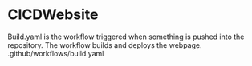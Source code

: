 # CICDWebsite

Build.yaml is the workflow triggered when something is pushed into the repository.
The workflow builds and deploys the webpage.
.github/workflows/build.yaml
